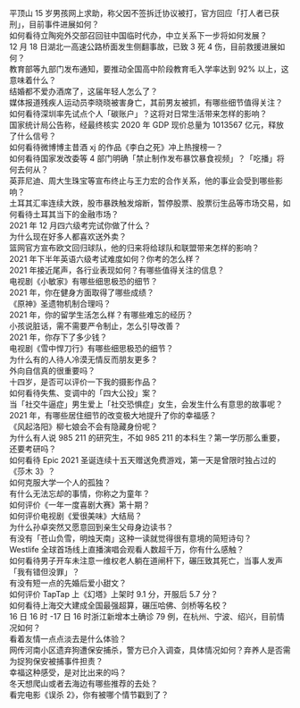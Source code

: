 平顶山 15 岁男孩网上求助，称父因不签拆迁协议被打，官方回应「打人者已获刑」，目前事件进展如何？  
如何看待立陶宛外交部召回驻中国临时代办，中立关系下一步将如何发展？  
12 月 18 日湖北一高速公路桥面发生侧翻事故，已致 3 死 4 伤，目前救援进展如何？  
教育部等九部门发布通知，要推动全国高中阶段教育毛入学率达到 92% 以上，这意味着什么？  
结婚都不爱办酒席了，这届年轻人怎么了？  
媒体报道残疾人运动员李晓晓被害身亡，其前男友被抓，有哪些细节值得关注？  
如何看待深圳率先试点个人「碳账户」？这将对日常生活带来怎样的影响？  
国家统计局公告称，经最终核实 2020 年 GDP 现价总量为 1013567 亿元，释放了什么信号？  
如何看待微博博主昔酒 xj 的作品《李白之死》冲上热搜榜一？  
如何看待国家发改委等 4 部门明确「禁止制作发布暴饮暴食视频」？「吃播」将何去何从？  
英菲尼迪、周大生珠宝等宣布终止与王力宏的合作关系，他的事业会受到哪些影响？  
土耳其汇率连续大跌，股市暴跌触发熔断，暂停股票、股票衍生品等市场交易，如何看待土耳其当下的金融市场？  
2021 年 12 月四六级考完试你做了什么？  
为什么现在好多人都喜欢送外卖？  
篮网官方宣布欧文回归球队，他的归来将给球队和联盟带来怎样的影响？  
2021 年下半年英语六级考试难度如何？你考的怎么样？  
2021 年接近尾声，各行业表现如何？有哪些值得关注的信息？  
电视剧《小敏家》有哪些细思极恐的细节？  
2021 年，你在健身方面取得了哪些成绩？  
《原神》圣遗物机制合理吗？  
2021 年，你的留学生活怎么样？有哪些难忘的经历？  
小孩说脏话，需不需要严令制止，怎么引导改善？  
2021 年，你存下了多少钱？  
电视剧《雪中悍刀行》有哪些细思极恐的细节？  
为什么有的人待人冷漠无情反而朋友更多？  
外向自信真的很重要吗？  
十四岁，是否可以评价一下我的摄影作品？  
如何看待失焦、变调中的「四大公投」案？  
当「社交牛逼症」男生爱上「社交恐惧症」女生，会发生什么有意思的故事呢？  
2021 年，有哪些居住细节的改变极大地提升了你的幸福感？  
《风起洛阳》柳七娘会不会有隐藏身份呢？  
为什么有人说 985 211 的研究生，不如 985 211 的本科生？第一学历那么重要，还要考研吗？  
如何看待 Epic 2021 圣诞连续十五天赠送免费游戏，第一天是曾限时独占过的《莎木 3》？  
如何克服大学一个人的孤独？  
有什么无法忘却的事情，你称之为童年？  
如何评价《一年一度喜剧大赛》第十期？  
如何评价电视剧《爱很美味》大结局？  
为什么孙卓突然又愿意回到亲生父母身边读书？  
有没有「苍山负雪，明烛天南」这种一读就觉得很有意境的简短诗句？  
Westlife 全球首场线上直播演唱会观看人数超千万，你有什么感触？  
如何看待男子开车未注意一维权老人躺在道闸杆下，碾压致其死亡，当事人发声「我有错但没罪」？  
有没有短一点的先婚后爱小甜文？  
如何评价 TapTap 上《幻塔》上架时 9.1 分，开服后 5.7 分？  
如何看待上海交大建成全国最强超算，碾压哈佛、剑桥等名校？  
16 日 16 时 -17 日 16 时浙江新增本土确诊 79 例，在杭州、宁波、绍兴，目前情况如何？  
看着友情一点点淡去是什么体验？  
网传河南小区遗弃狗遭保安捕杀，警方已介入调查，具体情况如何？弃养人是否需为捉狗保安被捕事件担责？  
幸福这种感受，是对比出来的吗？  
冬天想爬山或者去海边有哪些推荐的去处？  
看完电影《误杀 2》，你有被哪个情节戳到了？  

